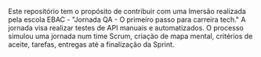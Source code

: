 Este repositório tem o propósito de contribuir com uma Imersão realizada pela escola EBAC - "Jornada QA - O primeiro passo para carreira tech." 
A jornada visa realizar testes de API manuais e automatizados. O processo simulou uma jornada num time Scrum, criação de mapa mental, critérios de aceite, tarefas, entregas até a finalização da Sprint. 



